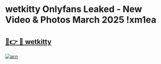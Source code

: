 # wetkitty Onlyfans Leaked - New Video & Photos March 2025 !xm1ea

# <h2><a href="https://i83oz8.iuczelnia.edu.pl?title=wetkitty&ref=xm1ea">🔗👉 🔴 wetkitty</a></h2>

[![acn](https://github.com/user-attachments/assets/0f9c940e-d8b0-45ae-aac7-cd30a18b3e1c)](https://i83oz8.iuczelnia.edu.pl?title=wetkitty&ref=xm1ea)

